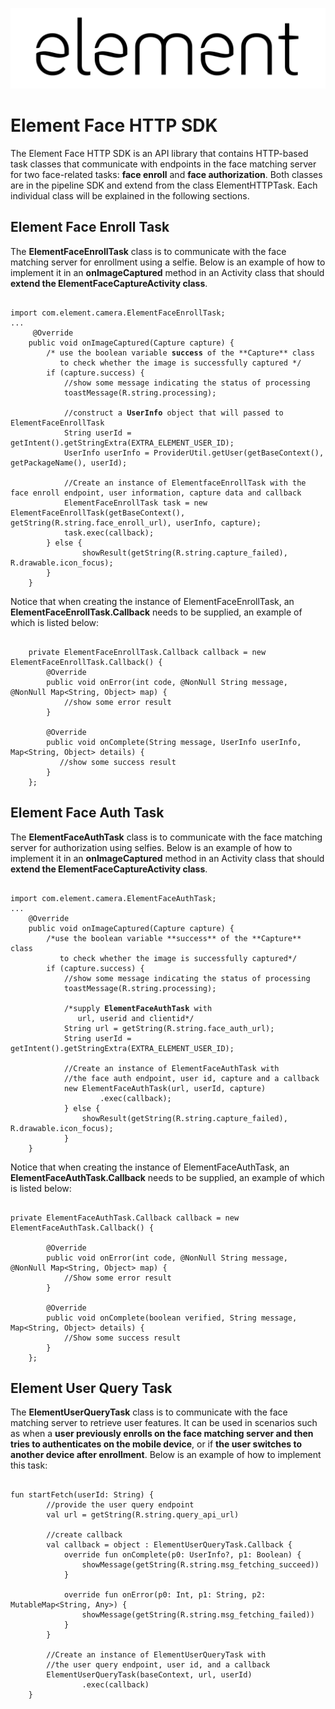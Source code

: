 ![element](images/element.png "element")
# Element Face HTTP SDK

The Element Face HTTP SDK is an API library that contains HTTP-based task classes that communicate with endpoints in the face matching server for two face-related tasks: **face enroll** and **face authorization**. Both classes are in the pipeline SDK and extend from the class ElementHTTPTask. Each individual class will be explained in the following sections.

## Element Face Enroll Task
The **ElementFaceEnrollTask** class is to communicate with the face matching server for enrollment using a selfie. Below is an example of how to implement it in an **onImageCaptured** method in an Activity class that should **extend the ElementFaceCaptureActivity class**.

<pre><code>
import com.element.camera.ElementFaceEnrollTask;
...
     @Override
    public void onImageCaptured(Capture capture) {
        /* use the boolean variable <b>success</b> of the **Capture** class
           to check whether the image is successfully captured */
        if (capture.success) {
            //show some message indicating the status of processing
            toastMessage(R.string.processing);

            //construct a <b>UserInfo</b> object that will passed to ElementFaceEnrollTask
            String userId = getIntent().getStringExtra(EXTRA_ELEMENT_USER_ID);
            UserInfo userInfo = ProviderUtil.getUser(getBaseContext(), getPackageName(), userId);

            //Create an instance of ElementfaceEnrollTask with the face enroll endpoint, user information, capture data and callback
            ElementFaceEnrollTask task = new ElementFaceEnrollTask(getBaseContext(), getString(R.string.face_enroll_url), userInfo, capture);
            task.exec(callback);
        } else {
                showResult(getString(R.string.capture_failed), R.drawable.icon_focus);
        }
    }
</code></pre>
Notice that when creating the instance of ElementFaceEnrollTask, an **ElementFaceEnrollTask.Callback** needs to be supplied, an example of which is listed below:
<pre><code>
    private ElementFaceEnrollTask.Callback callback = new ElementFaceEnrollTask.Callback() {
        @Override
        public void onError(int code, @NonNull String message, @NonNull Map&lt;String, Object&gt; map) {
            //show some error result
        }

        @Override
        public void onComplete(String message, UserInfo userInfo, Map&lt;String, Object&gt; details) {
           //show some success result
        }
    };
</code></pre>
## Element Face Auth Task
The **ElementFaceAuthTask** class is to communicate with the face matching server for authorization using selfies. Below is an example of how to implement it in an **onImageCaptured** method in an Activity class that should **extend the ElementFaceCaptureActivity class**.
<pre><code>
import com.element.camera.ElementFaceAuthTask;
...
    @Override
    public void onImageCaptured(Capture capture) {
        /*use the boolean variable **success** of the **Capture** class
           to check whether the image is successfully captured*/
        if (capture.success) {
            //show some message indicating the status of processing
            toastMessage(R.string.processing);

            /*supply <b>ElementFaceAuthTask</b> with
               url, userid and clientid*/
            String url = getString(R.string.face_auth_url);
            String userId = getIntent().getStringExtra(EXTRA_ELEMENT_USER_ID);

            //Create an instance of ElementFaceAuthTask with
            //the face auth endpoint, user id, capture and a callback
            new ElementFaceAuthTask(url, userId, capture)
                    .exec(callback);
            } else {
                showResult(getString(R.string.capture_failed), R.drawable.icon_focus);
            }
    }
</code></pre>
Notice that when creating the instance of ElementFaceAuthTask, an **ElementFaceAuthTask.Callback** needs to be supplied, an example of which is listed below:
<pre><code>
private ElementFaceAuthTask.Callback callback = new ElementFaceAuthTask.Callback() {

        @Override
        public void onError(int code, @NonNull String message, @NonNull Map&lt;String, Object&gt; map) {
            //Show some error result
        }

        @Override
        public void onComplete(boolean verified, String message, Map&lt;String, Object&gt; details) {
            //Show some success result
        }
    };
</code></pre>
## Element User Query Task
The **ElementUserQueryTask** class is to communicate with the face matching server to retrieve user features. It can be used in scenarios such as when a **user previously enrolls on the face matching server and then tries to authenticates on the mobile device**, or if **the user switches to another device after enrollment**. Below is an example of how to implement this task:
<pre><code>
fun startFetch(userId: String) {
        //provide the user query endpoint
        val url = getString(R.string.query_api_url)

        //create callback
        val callback = object : ElementUserQueryTask.Callback {
            override fun onComplete(p0: UserInfo?, p1: Boolean) {
                showMessage(getString(R.string.msg_fetching_succeed))
            }

            override fun onError(p0: Int, p1: String, p2: MutableMap&lt;String, Any&gt;) {
                showMessage(getString(R.string.msg_fetching_failed))
            }
        }

        //Create an instance of ElementUserQueryTask with
        //the user query endpoint, user id, and a callback
        ElementUserQueryTask(baseContext, url, userId)
                .exec(callback)
    }
</code></pre>
